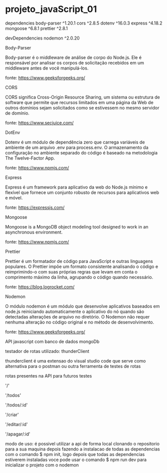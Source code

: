 # projeto_javaScript_01

dependencies
body-parser ^1.20.1
cors ^2.8.5
dotenv ^16.0.3
express ^4.18.2
mongoose ^6.8.1
prettier ^2.8.1

devDependencies
nodemon ^2.0.20

Body-Parser

Body-parser é o middleware de análise de corpo do Node.js. Ele é responsável por analisar os corpos de solicitação recebidos em um middleware antes de você manipulá-los.

fonte: https://www.geeksforgeeks.org/

CORS

CORS significa Cross-Origin Resource Sharing, um sistema ou estrutura de software que permite que recursos limitados em uma página da Web de outros domínios sejam solicitados como se estivessem no mesmo servidor de domínio.

fonte: https://www.secjuice.com/

DotEnv

Dotenv é um módulo de dependência zero que carrega variáveis de ambiente de um arquivo .env para process.env. O armazenamento da configuração no ambiente separado do código é baseado na metodologia The Twelve-Factor App.

fonte: https://www.npmjs.com/

Express

Express é um framework para aplicativo da web do Node.js mínimo e flexível que fornece um conjunto robusto de recursos para aplicativos web e móvel.

fonte: https://expressjs.com/

Mongoose

Mongoose is a MongoDB object modeling tool designed to work in an asynchronous environment.

fonte: https://www.npmjs.com/

Prettier

Prettier é um formatador de código para JavaScript e outras linguagens populares. O Prettier impõe um formato consistente analisando o código e reimprimindo-o com suas próprias regras que levam em conta o comprimento máximo da linha, agrupando o código quando necessário.

fonte: https://blog.logrocket.com/

Nodemon

O módulo nodemon é um módulo que desenvolve aplicativos baseados em node.js reiniciando automaticamente o aplicativo do nó quando são detectadas alterações de arquivo no diretório. O Nodemon não requer nenhuma alteração no código original e no método de desenvolvimento.

fonte: https://www.geeksforgeeks.org/

API javascript com banco de dados mongoDb

testador de rotas utilizado: thunderClient

thunderclient é uma extensao do visual studio code que serve como alternativa para o postman ou outra ferramenta de testes de rotas

rotas presentes na API para futuros testes

'/'

'/todos'

'/todos/:id'

'/criar'

'/editar/:id'

'/apagar/:id'

modo de uso: é possivel utilizar a api de forma local clonando o repositorio para a sua maquina depois fazendo a instalacao de todas as dependencias com o comando $ npm init, logo depois que todas as dependencias estiverem instaladas voce pode usar o comando $ npm run dev para inicializar o projeto com o nodemon
